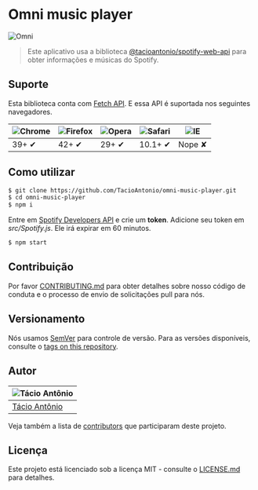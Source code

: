 # Omni music player

![Omni](https://i.ibb.co/CKjWRtd/Opera-Instant-neo-2019-12-21-160519-localhost.png)
> Este aplicativo usa a biblioteca [@tacioantonio/spotify-web-api](https://www.npmjs.com/package/@tacioantonio/spotify-web-api) para obter informações e músicas do Spotify.

## Suporte

Esta biblioteca conta com [Fetch API](https://fetch.spec.whatwg.org/). E essa API é suportada nos seguintes navegadores.

![Chrome](https://cloud.githubusercontent.com/assets/398893/3528328/23bc7bc4-078e-11e4-8752-ba2809bf5cce.png) | ![Firefox](https://cloud.githubusercontent.com/assets/398893/3528329/26283ab0-078e-11e4-84d4-db2cf1009953.png) | ![Opera](https://cloud.githubusercontent.com/assets/398893/3528330/27ec9fa8-078e-11e4-95cb-709fd11dac16.png) | ![Safari](https://cloud.githubusercontent.com/assets/398893/3528331/29df8618-078e-11e4-8e3e-ed8ac738693f.png) | ![IE](https://cloud.githubusercontent.com/assets/398893/3528325/20373e76-078e-11e4-8e3a-1cb86cf506f0.png) |
--- | --- | --- | --- | --- |
39+ ✔ | 42+ ✔ | 29+ ✔ | 10.1+ ✔ | Nope ✘ |

## Como utilizar

```sh
$ git clone https://github.com/TacioAntonio/omni-music-player.git
$ cd omni-music-player
$ npm i
```

Entre em [Spotify Developers API](https://developer.spotify.com/documentation/web-api/) e crie um **token**. Adicione seu token em *src/Spotify.js*. Ele irá expirar em 60 minutos.

```sh
$ npm start
```

## Contribuição

Por favor [CONTRIBUTING.md](https://github.com/TacioAntonio/omni-music-player/blob/master/CONTRIBUTING.md) para obter detalhes sobre nosso código de conduta e o processo de envio de solicitações pull para nós.

## Versionamento

Nós usamos [SemVer](http://semver.org/) para controle de versão. Para as versões disponíveis, consulte o [tags on this repository](https://github.com/TacioAntonio/omni-music-player/tags).

## Autor

| ![Tácio Antônio](https://avatars2.githubusercontent.com/u/44682965?s=150&=4)
| -
| [Tácio Antônio](https://github.com/TacioAntonio/)

Veja também a lista de [contributors](https://github.com/TacioAntonio/omni-music-player/graphs/contributors) que participaram deste projeto.

## Licença

Este projeto está licenciado sob a licença MIT - consulte o [LICENSE.md](https://github.com/TacioAntonio/omni-music-player/blob/master/LICENSE.md) para detalhes.

